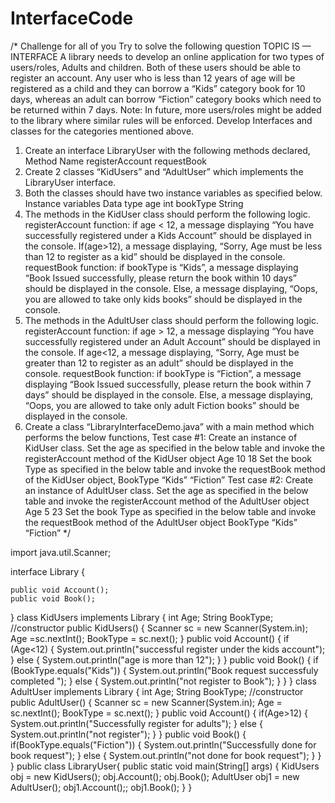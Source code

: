 # InterfaceCode
/*
Challenge for all of you
Try to solve the following question
TOPIC IS — INTERFACE
  A library needs to develop an online application for two types of users/roles, Adults and children.
  Both of these users should be able to register an account.
Any user who is less than 12 years of age will be registered as a child and they can borrow a “Kids” category book for 10 days,
 whereas an adult can borrow “Fiction” category books which need to be returned within 7 days.
Note: In future, more users/roles might be added to the library where similar rules will be enforced.
Develop Interfaces and classes for the categories mentioned above.
1. Create an interface LibraryUser with the following methods declared,
Method Name
registerAccount
requestBook
2. Create 2 classes “KidUsers” and “AdultUser” which implements the LibraryUser interface.
3.  Both the classes should have two instance variables as specified below.
Instance variables  Data type
age int
bookType String
4. The methods in the KidUser class should perform the following logic.
registerAccount function:
if age < 12, a message displaying “You have successfully registered under a Kids Account” should be displayed in the console.
If(age>12), a message displaying, “Sorry, Age must be less than 12 to register as a kid” should be displayed in the console.
requestBook function:
if bookType is “Kids”, a message displaying “Book Issued successfully, please return the book within 10 days” should be displayed in the console.
Else, a message displaying, “Oops, you are allowed to take only kids books” should be displayed in the console.
5. The methods in the AdultUser class should perform the following logic.
registerAccount  function:
if age > 12, a message displaying “You have successfully registered under an Adult Account” should be displayed in the console.
If age<12, a message displaying, “Sorry, Age must be greater than 12 to register as an adult” should be displayed in the console.
requestBook function:
if bookType is “Fiction”, a message displaying “Book Issued successfully, please return the book within 7 days” should be displayed in the console.
Else, a message displaying, “Oops, you are allowed to take only adult Fiction books” should be displayed in the console.
6. Create a class “LibraryInterfaceDemo.java” with a main method which performs the below functions,
Test case #1:
Create an instance of KidUser class.
Set the age as specified in the below table and invoke the registerAccount method  of the  KidUser object
Age
10
18
Set the book Type as specified in the below table and invoke the requestBook method of the KidUser object,
BookType
“Kids”
“Fiction”
Test case #2:
Create an instance of AdultUser class.
Set the age as specified in the below table and invoke the registerAccount method of the AdultUser object
Age
5
23
Set the book Type as specified in the below table and invoke the requestBook method of the  AdultUser  object
BookType
“Kids”
“Fiction”
 */

import java.util.Scanner;

 interface Library {

    public void Account();
    public void Book();
}
 class KidUsers implements Library
{
    int Age;
    String BookType;
    //constructor
    public KidUsers()
    {   Scanner sc = new Scanner(System.in);
        Age =sc.nextInt();
        BookType = sc.next();
    }
public void Account()
   {
       if (Age<12)
       {
           System.out.println("successful register under the kids account");
       }
       else
       {
           System.out.println("age is more than 12");
       }
   }
   public void Book()
   {
       if (BookType.equals("Kids"))
       {
           System.out.println("Book request successfuly completed ");
       }
       else
       {
           System.out.println("not register to Book");
       }
   }
}
class AdultUser implements Library
{
     int Age;
     String BookType;
    //constructor
    public AdultUser()
    {
        Scanner sc = new Scanner(System.in);
        Age = sc.nextInt();
        BookType = sc.next();
    }
    public void Account()
    {
        if(Age>12)
        {
            System.out.println("Successfully register for adults");
        }
        else
        {
            System.out.println("not register");
        }
    }
    public void Book()
    {
        if(BookType.equals("Fiction"))
        {
            System.out.println("Successfully done for book request");
        }
        else
        {
            System.out.println("not done for book request");
        }
    }
}
public class LibraryUser{
    public static void main(String[] args)
    {
       KidUsers obj = new KidUsers();
       obj.Account();
       obj.Book();
       AdultUser obj1 = new AdultUser();
       obj1.Account();;
       obj1.Book();
    }
}
